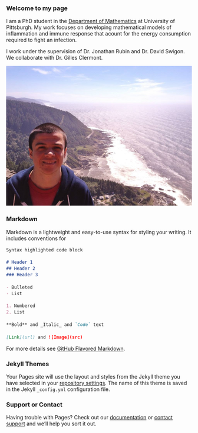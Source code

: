 ### Welcome to my page

I am a PhD student in the [Department of Mathematics](https://www.mathematics.pitt.edu/) at University of Pittsburgh. 
My work focuses on developing mathematical models of inflammation and immune response that acount for the energy consumption required to fight an infection.  

I work under the supervision of Dr. Jonathan Rubin and Dr. David Swigon. We collaborate with Dr. Gilles Clermont. 

![profile_pic.jpg](https://github.com/ivanrazu/Ivan-Ramirez-Zuniga/blob/master/images/profile_pic.JPG)


### Markdown

Markdown is a lightweight and easy-to-use syntax for styling your writing. It includes conventions for

```markdown
Syntax highlighted code block

# Header 1
## Header 2
### Header 3

- Bulleted
- List

1. Numbered
2. List

**Bold** and _Italic_ and `Code` text

[Link](url) and ![Image](src)
```

For more details see [GitHub Flavored Markdown](https://guides.github.com/features/mastering-markdown/).

### Jekyll Themes

Your Pages site will use the layout and styles from the Jekyll theme you have selected in your [repository settings](https://github.com/ivanrazu/ivanramirez/settings). The name of this theme is saved in the Jekyll `_config.yml` configuration file.

### Support or Contact

Having trouble with Pages? Check out our [documentation](https://help.github.com/categories/github-pages-basics/) or [contact support](https://github.com/contact) and we’ll help you sort it out.
